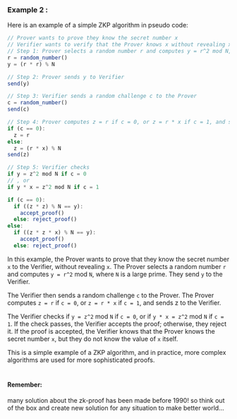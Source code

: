 ### Example 2 : 
Here is an example of a simple ZKP algorithm in pseudo code:

```js
// Prover wants to prove they know the secret number x 
// Verifier wants to verify that the Prover knows x without revealing x 
// Step 1: Prover selects a random number r and computes y = r^2 mod N, where N is a large prime 
r = random_number() 
y = (r * r) % N 

// Step 2: Prover sends y to Verifier 
send(y) 

// Step 3: Verifier sends a random challenge c to the Prover 
c = random_number() 
send(c) 

// Step 4: Prover computes z = r if c = 0, or z = r * x if c = 1, and sends z to Verifier 
if (c == 0): 
  z = r 
else: 
  z = (r * x) % N 
send(z) 

// Step 5: Verifier checks 
if y = z^2 mod N if c = 0 
// , or 
if y * x = z^2 mod N if c = 1 

if (c == 0): 
  if ((z * z) % N == y): 
    accept_proof() 
  else: reject_proof() 
else: 
  if ((z * z * x) % N == y): 
    accept_proof() 
  else: reject_proof()
```

In this example, the Prover wants to prove that they know the secret number `x` to the Verifier, without revealing `x`. The Prover selects a random number `r` and computes `y = r^2` mod `N`, where `N` is a large prime. They send `y` to the Verifier.

The Verifier then sends a random challenge `c` to the Prover. The Prover computes `z = r` if `c = 0`, or `z = r * x` if `c = 1`, and sends z to the Verifier.

The Verifier checks if `y = z^2` mod `N` if `c = 0`, or if `y * x = z^2` mod `N` if `c = 1`. If the check passes, the Verifier accepts the proof; otherwise, they reject it. If the proof is accepted, the Verifier knows that the Prover knows the secret number `x`, but they do not know the value of `x` itself.

This is a simple example of a ZKP algorithm, and in practice, more complex algorithms are used for more sophisticated proofs.

#

#### Remember: 
many solution about the zk-proof has been made before 1990! so think out of the box and create new solution for any situation to make better world...
